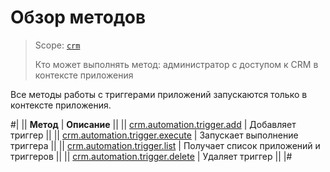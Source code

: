 # Обзор методов

> Scope: [`crm`](../../../scopes/permissions.md)
>
> Кто может выполнять метод: администратор с доступом к CRM в контексте приложения  

Все методы работы с триггерами приложений запускаются только в контексте приложения.

#|
|| **Метод** | **Описание** ||
|| [crm.automation.trigger.add](./crm-automation-trigger-add.md) | Добавляет триггер ||
|| [crm.automation.trigger.execute](./crm-automation-trigger-execute.md) | Запускает выполнение триггера ||
|| [crm.automation.trigger.list](./crm-automation-trigger-list.md) | Получает список приложений и триггеров ||
|| [crm.automation.trigger.delete](./crm-automation-trigger-delete.md) | Удаляет триггер ||
|#